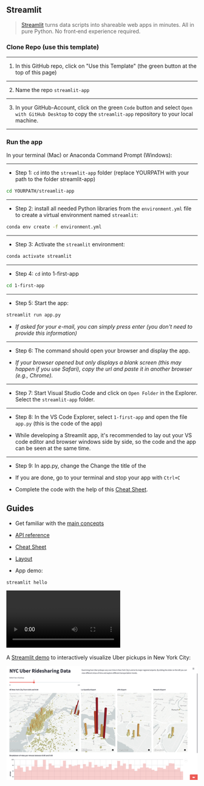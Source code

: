 ## Streamlit 

> [Streamlit](https://streamlit.io) turns data scripts into shareable web apps in minutes. All in pure Python. No front‑end experience required.



### Clone Repo (use this template)

---

1. In this GitHub repo, click on "Use this Template" (the green button at the top of this page)

---

2. Name the repo `streamlit-app`

---

3. In your GitHub-Account, click on the green `Code` button and select `Open with GitHub Desktop` to copy the `streamlit-app` repository to your local machine.


---


### Run the app


In your terminal (Mac) or Anaconda Command Prompt (Windows): 

---

- Step 1: `cd` into the `streamlit-app` folder (replace YOURPATH with your path to the folder streamlit-app)


```bash
cd YOURPATH/streamlit-app
```

---

- Step 2: install all needed Python libraries from the `environment.yml` file to create a virtual environment named `streamlit`:


```bash
conda env create -f environment.yml
```

---

- Step 3: Activate the `streamlit` environment:

```bash
conda activate streamlit
```

---

- Step 4: `cd` into 1-first-app


```bash
cd 1-first-app
```

---

- Step 5: Start the app:


```bash
streamlit run app.py
```


- *If asked for your e-mail, you can simply press enter (you don't need to provide this information)*


---

- Step 6: The command should open your browser and display the app. 


- *If your browser opened but only displays a blank screen (this may happen if you use Safari), copy the url and paste it in another browser (e.g., Chrome).*

---

- Step 7: Start Visual Studio Code and click on `Open Folder` in the Explorer. Select the `streamlit-app` folder.


---

- Step 8: In the VS Code Explorer, select `1-first-app` and open the file `app.py` (this is the code of the app)


- While developing a Streamlit app, it's recommended to lay out your VS code editor and browser windows side by side, so the code and the app can be seen at the same time. 

---

- Step 9: In app.py, change the Change the title of the 

- If you are done, go to your terminal and stop your app with `Ctrl+C`


- Complete the code with the help of this [Cheat Sheet](https://docs.streamlit.io/library/cheatsheet).



## Guides

- Get familiar with the [main concepts](https://docs.streamlit.io/library/get-started/main-concepts)
 
- [API reference](https://docs.streamlit.io/library/api-reference)

- [Cheat Sheet](https://docs.streamlit.io/library/cheatsheet)

- [Layout](https://blog.streamlit.io/designing-streamlit-apps-for-the-user-part-ii/?utm_medium=email&_hsmi=200036447&_hsenc=p2ANqtz-_qSKsHsARDBJ3IdOcp5kzxhvmFIn4KBaC9-mLf2Gbu0PpToQUqZpdDlv7AWxrx0fiObeilulYthAZqC7QIdHBLTphUBg&utm_content=200036447&utm_source=hs_automation)

- App demo:

```bash
streamlit hello
```


![](https://s3-us-west-2.amazonaws.com/assets.streamlit.io/videos/hero-video.mp4)

A [Streamlit demo](https://streamlit.io/gallery) to interactively visualize Uber pickups in New York City:

![](img/uber.png)
